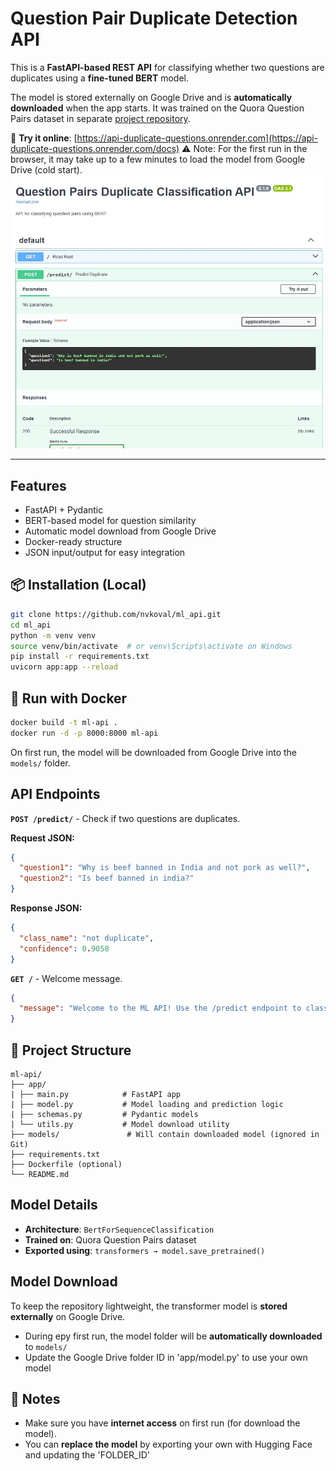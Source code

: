 # Question Pair Duplicate Detection API
This is a **FastAPI-based REST API** for classifying whether two questions are duplicates using a **fine-tuned BERT** model.

The model is stored externally on Google Drive and is **automatically downloaded** when the app starts. It was trained on the Quora Question Pairs dataset in separate [project repository](https://github.com/nvkoval/quora_duplicate_questions).

🔗 **Try it online**: [https://api-duplicate-questions.onrender.com](https://api-duplicate-questions.onrender.com/docs)
⚠️ Note: For the first run in the browser, it may take up to a few minutes to load the model from Google Drive (cold start).
![demo API](https://github.com/nvkoval/ml_api/blob/main/src/image.jpg?raw=true)

---

## Features
- FastAPI + Pydantic
- BERT-based model for question similarity
- Automatic model download from Google Drive
- Docker-ready structure
- JSON input/output for easy integration

## 📦 Installation (Local)
```sh
git clone https://github.com/nvkoval/ml_api.git
cd ml_api
python -m venv venv
source venv/bin/activate  # or venv\Scripts\activate on Windows
pip install -r requirements.txt
uvicorn app:app --reload
```

## 🐳 Run with Docker
```sh
docker build -t ml-api .
docker run -d -p 8000:8000 ml-api
```
On first run, the model will be downloaded from Google Drive into the `models/` folder.

## API Endpoints
**`POST /predict/`** - Check if two questions are duplicates.

**Request JSON:**
```json
{
  "question1": "Why is beef banned in India and not pork as well?",
  "question2": "Is beef banned in india?"
}
```

**Response JSON:**
```json
{
  "class_name": "not duplicate",
  "confidence": 0.9058
}
```

**`GET /`** - Welcome message.
```json
{
  "message": "Welcome to the ML API! Use the /predict endpoint to classify question pairs."
}
```

## 📁 Project Structure
```
ml-api/
├── app/
| ├── main.py            # FastAPI app
| ├── model.py           # Model loading and prediction logic
| ├── schemas.py         # Pydantic models
| └── utils.py           # Model download utility
├── models/               # Will contain downloaded model (ignored in Git)
├── requirements.txt
├── Dockerfile (optional)
└── README.md
```

## Model Details
- **Architecture**: `BertForSequenceClassification`
- **Trained on**: Quora Question Pairs dataset
- **Exported using**: `transformers → model.save_pretrained()`

## Model Download
To keep the repository lightweight, the transformer model is **stored externally** on Google Drive.
- During еру first run, the model folder will be **automatically downloaded** to `models/`
- Update the Google Drive folder ID in 'app/model.py' to use your own model

## 📌 Notes
- Make sure you have **internet access** on first run (for download the model).
- You can **replace the model** by exporting your own with Hugging Face and updating the 'FOLDER_ID'
